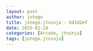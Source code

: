 ```yaml
---
layout: post
author: jotego
title: jotego.jtninja - 6d1d2ef
date: 2025-01-24
categories: [Arcade, jtninja]
tags: [jotego.jtninja]
---
```


